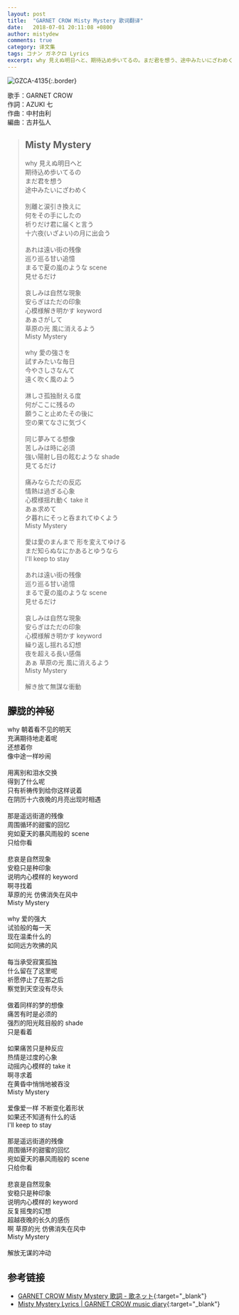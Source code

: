 ```yaml
---
layout: post
title:  "GARNET CROW Misty Mystery 歌词翻译"
date:   2018-07-01 20:11:08 +0800
author: mistydew
comments: true
category: 译文集
tags: コナン ガネクロ Lyrics
excerpt: why 見えぬ明日へと、期待込め歩いてるの。まだ君を想う、途中みたいにざわめく。
---
```

![GZCA-4135](https://crowsub.github.io/assets/images/discography/single/GZCA-4135.jpg){:.border}

歌手：GARNET CROW<br>
作詞：AZUKI 七<br>
作曲：中村由利<br>
編曲：古井弘人

<blockquote class="lyric-original">
  <h2>Misty Mystery</h2>
  <p>
    why 見えぬ明日へと<br>
    期待込め歩いてるの<br>
    まだ君を想う<br>
    途中みたいにざわめく<br>
    <br>
    別離と涙引き換えに<br>
    何をその手にしたの<br>
    祈りだけ君に届くと言う<br>
    十六夜(いざよい)の月に出会う<br>
    <br>
    あれは遠い街の残像<br>
    巡り巡る甘い追憶<br>
    まるで夏の嵐のような scene<br>
    見せるだけ<br>
    <br>
    哀しみは自然な現象<br>
    安らぎはただの印象<br>
    心模様解き明かす keyword<br>
    あぁさがして<br>
    草原の光 風に消えるよう<br>
    Misty Mystery<br>
    <br>
    why 愛の強さを<br>
    試すみたいな毎日<br>
    今やさしさなんて<br>
    遠く吹く風のよう<br>
    <br>
    淋しさ孤独耐える度<br>
    何がここに残るの<br>
    願うこと止めたその後に<br>
    空の果てなさに気づく<br>
    <br>
    同じ夢みてる想像<br>
    苦しみは時に必須<br>
    強い陽射し目の眩むような shade<br>
    見てるだけ<br>
    <br>
    痛みならただの反応<br>
    情熱は過ぎる心象<br>
    心模様揺れ動く take it<br>
    あぁ求めて<br>
    夕暮れにそっと呑まれてゆくよう<br>
    Misty Mystery<br>
    <br>
    愛は愛のまんまで 形を変えてゆける<br>
    まだ知らぬなにかあるとゆうなら<br>
    I'll keep to stay<br>
    <br>
    あれは遠い街の残像<br>
    巡り巡る甘い追憶<br>
    まるで夏の嵐のような scene<br>
    見せるだけ<br>
    <br>
    哀しみは自然な現象<br>
    安らぎはただの印象<br>
    心模様解き明かす keyword<br>
    繰り返し揺れる幻想<br>
    夜を超える長い感傷<br>
    あぁ 草原の光 風に消えるよう<br>
    Misty Mystery<br>
    <br>
    解き放て無謀な衝動
  </p>
</blockquote>

<div class="lyric-translation">
  <h2>朦胧的神秘</h2>
  <p>
    why 朝着看不见的明天<br>
    充满期待地走着呢<br>
    还想着你<br>
    像中途一样吵闹<br>
    <br>
    用离别和泪水交换<br>
    得到了什么呢<br>
    只有祈祷传到给你这样说着<br>
    在阴历十六夜晚的月亮出现时相遇<br>
    <br>
    那是遥远街道的残像<br>
    周围循环的甜蜜的回忆<br>
    宛如夏天的暴风雨般的 scene<br>
    只给你看<br>
    <br>
    悲哀是自然现象<br>
    安稳只是种印象<br>
    说明内心模样的 keyword<br>
    啊寻找着<br>
    草原的光 仿佛消失在风中<br>
    Misty Mystery<br>
    <br>
    why 爱的强大<br>
    试验般的每一天<br>
    现在温柔什么的<br>
    如同远方吹拂的风<br>
    <br>
    每当承受寂寞孤独<br>
    什么留在了这里呢<br>
    祈愿停止了在那之后<br>
    察觉到天空没有尽头<br>
    <br>
    做着同样的梦的想像<br>
    痛苦有时是必须的<br>
    强烈的阳光眩目般的 shade<br>
    只是看着<br>
    <br>
    如果痛苦只是种反应<br>
    热情是过度的心象<br>
    动摇内心模样的 take it<br>
    啊寻求着<br>
    在黄昏中悄悄地被吞没<br>
    Misty Mystery<br>
    <br>
    爱像爱一样 不断变化着形状<br>
    如果还不知道有什么的话<br>
    I'll keep to stay<br>
    <br>
    那是遥远街道的残像<br>
    周围循环的甜蜜的回忆<br>
    宛如夏天的暴风雨般的 scene<br>
    只给你看<br>
    <br>
    悲哀是自然现象<br>
    安稳只是种印象<br>
    说明内心模样的 keyword<br>
    反复摇曳的幻想<br>
    超越夜晚的长久的感伤<br>
    啊 草原的光 仿佛消失在风中<br>
    Misty Mystery<br>
    <br>
    解放无谋的冲动
  </p>
</div>

## 参考链接

* [GARNET CROW Misty Mystery 歌詞 - 歌ネット](https://www.uta-net.com/song/117216/){:target="_blank"}
* [Misty Mystery Lyrics \| GARNET CROW music diary](https://crowsub.github.io/lyrics/original/Misty%20Mystery.html){:target="_blank"}
